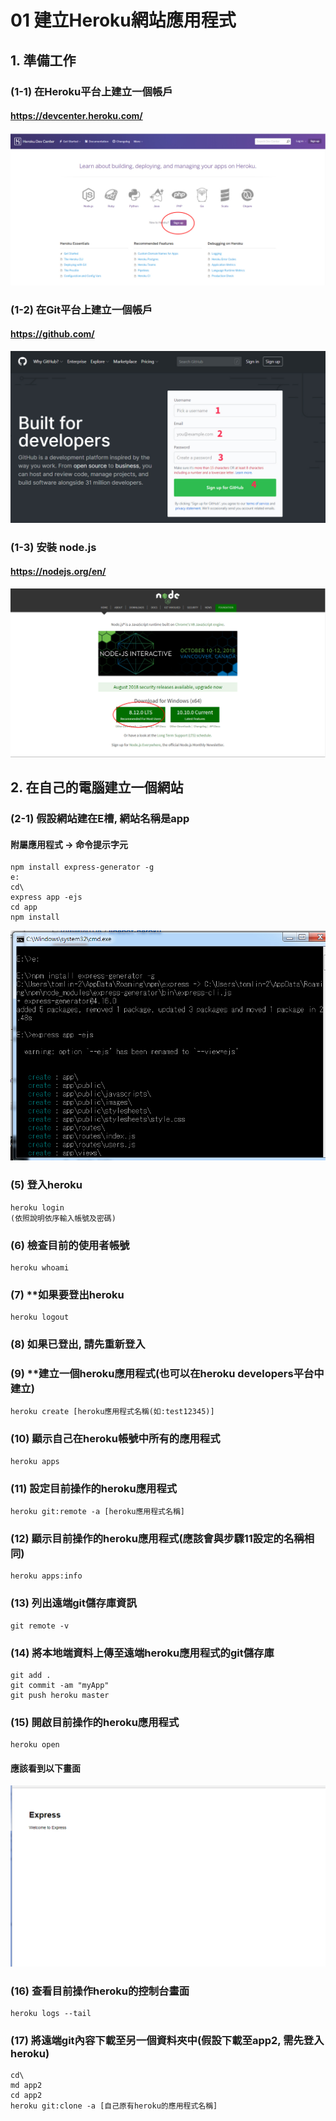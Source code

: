 # 01 建立Heroku網站應用程式

## 1. 準備工作

### (1-1) 在Heroku平台上建立一個帳戶

#### https://devcenter.heroku.com/
![GitHub Logo](/imgs/1-1-1.jpg)


### (1-2) 在Git平台上建立一個帳戶

#### https://github.com/
![GitHub Logo](/imgs/1-1-2.jpg)


### (1-3) 安裝 node.js

#### https://nodejs.org/en/
![GitHub Logo](/imgs/1-1-3.jpg)


## 2. 在自己的電腦建立一個網站

### (2-1) 假設網站建在E槽, 網站名稱是app

#### 附屬應用程式 -> 命令提示字元
```
npm install express-generator -g
e:
cd\
express app -ejs
cd app
npm install
```

![GitHub Logo](/imgs/1-2-1.jpg)




### (5) 登入heroku
```
heroku login
(依照說明依序輸入帳號及密碼)
```


### (6) 檢查目前的使用者帳號
```
heroku whoami
```


### (7) **如果要登出heroku
```
heroku logout
```


### (8) 如果已登出, 請先重新登入


### (9) **建立一個heroku應用程式(也可以在heroku developers平台中建立)
```
heroku create [heroku應用程式名稱(如:test12345)]
```


### (10) 顯示自己在heroku帳號中所有的應用程式
```
heroku apps
```


### (11) 設定目前操作的heroku應用程式
```
heroku git:remote -a [heroku應用程式名稱]
```


### (12) 顯示目前操作的heroku應用程式(應該會與步驟11設定的名稱相同)
```
heroku apps:info
```


### (13) 列出遠端git儲存庫資訊
```
git remote -v
```


### (14) 將本地端資料上傳至遠端heroku應用程式的git儲存庫
```
git add .
git commit -am "myApp"
git push heroku master
```


### (15) 開啟目前操作的heroku應用程式
```
heroku open
```


#### 應該看到以下畫面
![GitHub Logo](/imgs/1-4.jpg)


### (16) 查看目前操作heroku的控制台畫面
```
heroku logs --tail
```


### (17) 將遠端git內容下載至另一個資料夾中(假設下載至app2, 需先登入heroku)
```
cd\
md app2
cd app2
heroku git:clone -a [自己原有heroku的應用程式名稱]
```
